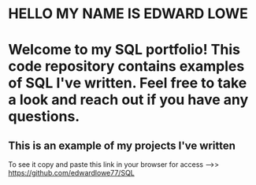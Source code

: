 # HELLO MY NAME IS EDWARD LOWE

# Welcome to my SQL portfolio! This code repository contains examples of SQL I've written. Feel free to take a look and reach out if you have any questions.

## This is an example of my projects I've written

To see it copy and paste this link in your browser for access -->> https://github.com/edwardlowe77/SQL
